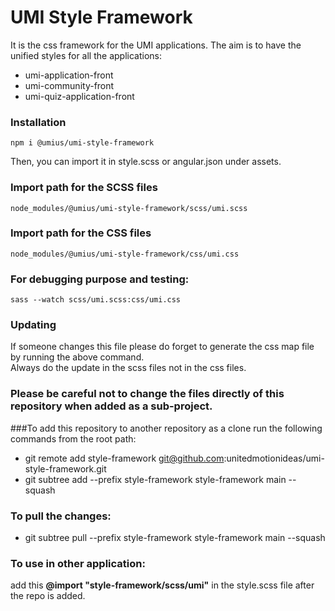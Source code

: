 # UMI Style Framework

It is the css framework for the UMI applications. 
The aim is to have the unified styles for all the 
applications:

- umi-application-front
- umi-community-front
- umi-quiz-application-front

### Installation
```
npm i @umius/umi-style-framework
```

Then, you can import it in style.scss or angular.json under assets. 

### Import path for the SCSS files
```
node_modules/@umius/umi-style-framework/scss/umi.scss
```

### Import path for the CSS files
```
node_modules/@umius/umi-style-framework/css/umi.css
```

### For debugging purpose and testing:
```
sass --watch scss/umi.scss:css/umi.css
```

### Updating
If someone changes this file please do forget to generate the css map file by running the above command. <br>
Always do the update in the scss files not in the css files. 

### Please be careful not to change the files directly of this repository when added as a sub-project.

###To add this repository to another repository as a clone run the following commands from the root path:
- git remote add style-framework git@github.com:unitedmotionideas/umi-style-framework.git
- git subtree add --prefix style-framework style-framework main --squash

### To pull the changes:
- git subtree pull --prefix style-framework style-framework main --squash

### To use in other application:
add this **@import "style-framework/scss/umi"** in the style.scss file after the repo is added.
